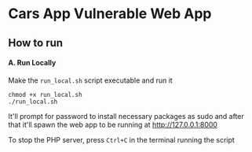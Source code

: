 # Cars App Vulnerable Web App

## How to run
#### A. Run Locally

Make the `run_local.sh` script executable and run it
```
chmod +x run_local.sh
./run_local.sh
```
It'll prompt for password to install necessary packages as sudo and after that it'll spawn the web app to be running at http://127.0.0.1:8000

To stop the PHP server, press `Ctrl+C` in the terminal running the script

